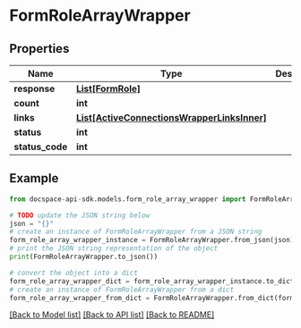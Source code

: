# FormRoleArrayWrapper

## Properties

Name | Type | Description | Notes
------------ | ------------- | ------------- | -------------
**response** | [**List[FormRole]**](FormRole.md) |  | [optional] 
**count** | **int** |  | [optional] 
**links** | [**List[ActiveConnectionsWrapperLinksInner]**](ActiveConnectionsWrapperLinksInner.md) |  | [optional] 
**status** | **int** |  | [optional] 
**status_code** | **int** |  | [optional] 

## Example

```python
from docspace-api-sdk.models.form_role_array_wrapper import FormRoleArrayWrapper

# TODO update the JSON string below
json = "{}"
# create an instance of FormRoleArrayWrapper from a JSON string
form_role_array_wrapper_instance = FormRoleArrayWrapper.from_json(json)
# print the JSON string representation of the object
print(FormRoleArrayWrapper.to_json())

# convert the object into a dict
form_role_array_wrapper_dict = form_role_array_wrapper_instance.to_dict()
# create an instance of FormRoleArrayWrapper from a dict
form_role_array_wrapper_from_dict = FormRoleArrayWrapper.from_dict(form_role_array_wrapper_dict)
```
[[Back to Model list]](../README.md#documentation-for-models) [[Back to API list]](../README.md#documentation-for-api-endpoints) [[Back to README]](../README.md)


